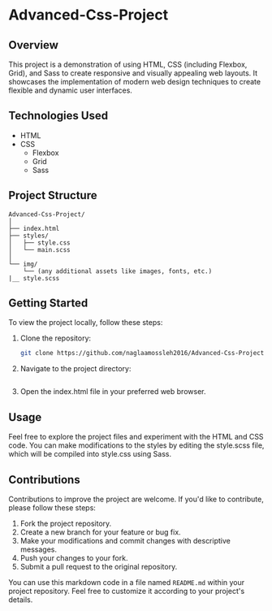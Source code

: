 # Advanced-Css-Project

## Overview

This project is a demonstration of using HTML, CSS (including Flexbox, Grid), and Sass to create responsive and visually appealing web layouts. 
It showcases the implementation of modern web design techniques to create flexible and dynamic user interfaces.

## Technologies Used

- HTML
- CSS
  - Flexbox
  - Grid
  - Sass

## Project Structure
```
Advanced-Css-Project/
│
├── index.html
├── styles/
│   ├── style.css
│   └── main.scss
│
└── img/
    └── (any additional assets like images, fonts, etc.)
|__ style.scss
```


## Getting Started

To view the project locally, follow these steps:

1. Clone the repository:

   ```bash
   git clone https://github.com/naglaamossleh2016/Advanced-Css-Project.git
   
2. Navigate to the project directory:
   ```cd Advanced-Css-Project
3. Open the index.html file in your preferred web browser.

## Usage
Feel free to explore the project files and experiment with the HTML and CSS code. 
You can make modifications to the styles by editing the style.scss file, which will be compiled into style.css using Sass.

## Contributions
Contributions to improve the project are welcome. If you'd like to contribute, please follow these steps:

1. Fork the project repository.
2. Create a new branch for your feature or bug fix.
3. Make your modifications and commit changes with descriptive messages.
4. Push your changes to your fork.
5. Submit a pull request to the original repository.

You can use this markdown code in a file named `README.md` within your project repository. Feel free to customize it according to your project's details.

